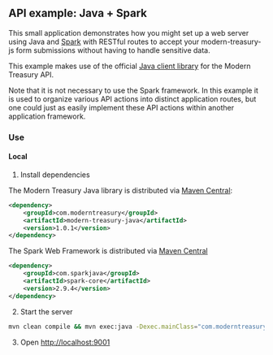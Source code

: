 ## API example: Java + Spark

This small application demonstrates how you might set up a web server
using Java and [Spark][spark] with RESTful routes to accept your modern-treasury-js
form submissions without having to handle sensitive data.

This example makes use of the official [Java client library][client] for the Modern Treasury API.

Note that it is not necessary to use the Spark framework. In this example it is
used to organize various API actions into distinct application routes, but one
could just as easily implement these API actions within another application
framework.

### Use

#### Local

1. Install dependencies

The Modern Treasury Java library is distributed via [Maven Central](https://central.sonatype.com/artifact/com.moderntreasury/modern-treasury-java/0.0.1):

```xml
<dependency>
    <groupId>com.moderntreasury</groupId>
    <artifactId>modern-treasury-java</artifactId>
    <version>1.0.1</version>
</dependency>
```

The Spark Web Framework is distributed via [Maven Central](https://central.sonatype.com/artifact/com.sparkjava/spark-core/2.9.4)

```xml
<dependency>
    <groupId>com.sparkjava</groupId>
    <artifactId>spark-core</artifactId>
    <version>2.9.4</version>
</dependency>
```

2.  Start the server

```bash
mvn clean compile && mvn exec:java -Dexec.mainClass="com.moderntreasury.examples.App"
```

3. Open [http://localhost:9001](http://localhost:9001)

[spark]: https://sparkjava.com/
[client]: https://github.com/Modern-Treasury/modern-treasury-java